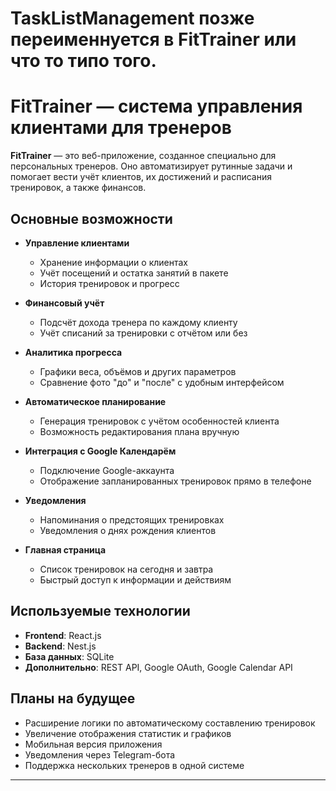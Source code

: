 # TaskListManagement позже переименнуется в FitTrainer или что то типо того.
# FitTrainer — система управления клиентами для тренеров

**FitTrainer** — это веб-приложение, созданное специально для персональных тренеров. Оно автоматизирует рутинные задачи и помогает вести учёт клиентов, их достижений и расписания тренировок, а также финансов.

## Основные возможности

- **Управление клиентами**
  - Хранение информации о клиентах
  - Учёт посещений и остатка занятий в пакете
  - История тренировок и прогресс

- **Финансовый учёт**
  - Подсчёт дохода тренера по каждому клиенту
  - Учёт списаний за тренировки с отчётом или без

- **Аналитика прогресса**
  - Графики веса, объёмов и других параметров
  - Сравнение фото "до" и "после" с удобным интерфейсом

- **Автоматическое планирование**
  - Генерация тренировок с учётом особенностей клиента
  - Возможность редактирования плана вручную

- **Интеграция с Google Календарём**
  - Подключение Google-аккаунта
  - Отображение запланированных тренировок прямо в телефоне

- **Уведомления**
  - Напоминания о предстоящих тренировках
  - Уведомления о днях рождения клиентов

- **Главная страница**
  - Список тренировок на сегодня и завтра
  - Быстрый доступ к информации и действиям

## Используемые технологии

- **Frontend**: React.js
- **Backend**: Nest.js
- **База данных**: SQLite
- **Дополнительно**: REST API, Google OAuth, Google Calendar API

## Планы на будущее

- Расширение логики по автоматическому составлению тренировок
- Увеличение отображения статистик и графиков
- Мобильная версия приложения
- Уведомления через Telegram-бота
- Поддержка нескольких тренеров в одной системе

---


